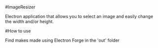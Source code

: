 #ImageResizer

Electron application that allows you to select an image and easily change the width and/or height.

#How to use

Find makes made using Electron Forge in the 'out' folder

